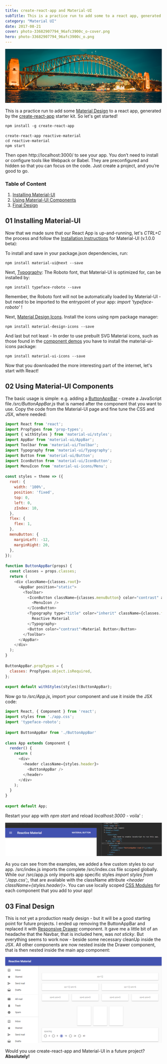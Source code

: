 ```yaml
---
title: create-react-app and Material-UI
subTitle: This is a practice run to add some to a react app, generated by the starter kit. So let's get started!
category: "Material UI"
date: 2017-08-21
cover: photo-33682907794_96afc3900c_o-cover.png
hero: photo-33682907794_96afc3900c_o.png
---
```



![Harbin, China](./photo-33682907794_96afc3900c_o.png)


This is a practice run to add some [Material Design](https://material.io) to a react app, generated by the [create-react-app](https://github.com/facebookincubator/create-react-app) starter kit. So let's get started!


```
npm install -g create-react-app

create-react-app reactive-material
cd reactive-material
npm start
```


Then open http://localhost:3000/ to see your app. You don’t need to install or configure tools like Webpack or Babel.
They are preconfigured and hidden so that you can focus on the code. Just create a project, and you’re good to go.




### Table of Content

01. [Installing Material-UI](#01-installing-material-ui)
02. [Using Material-UI Components](#02-using-material-ui-components)
03. [Final Design](#03-final-design)


## 01 Installing Material-UI

Now that we made sure that our React App is up-and-running, let's *CTRL+C* the process and follow the [Installation Instructions](https://material-ui-1dab0.firebaseapp.com/getting-started/installation/) for Material-UI (v.1.0.0 beta):


To install and save in your package.json dependencies, run:


```
npm install material-ui@next --save
```


Next, [Typography](https://material-ui-1dab0.firebaseapp.com/style/typography/#general): The Roboto font, that Material-UI is optimized for, can be installed by:


```
npm install typeface-roboto --save
```


Remember, the Roboto font will not be automatically loaded by Material-UI - but need to be imported to the entrypoint of your app: *import 'typeface-roboto'* !


Next, [Material Design Icons](http://google.github.io/material-design-icons/#icon-font-for-the-web). Install the icons using npm package manager:


```
npm install material-design-icons --save
```


And last but not least - In order to use prebuilt SVG Material icons, such as those found in the [component demos](https://material-ui-1dab0.firebaseapp.com/component-demos) you have to install the material-ui-icons package:


```
npm install material-ui-icons --save
```

Now that you downloaded the more interesting part of the internet, let's start with React!



## 02 Using Material-UI Components

The basic usage is simple: e.g. adding a [ButtonAppBar](https://material-ui-1dab0.firebaseapp.com/demos/app-bar/#app-bar-with-buttons) - create a JavaScript file */src/ButtonAppBar.js* that is named after the component that you want to use. Copy the code from the Material-UI page and fine tune the CSS and JSX, where needed:


```js
import React from 'react';
import PropTypes from 'prop-types';
import { withStyles } from 'material-ui/styles';
import AppBar from 'material-ui/AppBar';
import Toolbar from 'material-ui/Toolbar';
import Typography from 'material-ui/Typography';
import Button from 'material-ui/Button';
import IconButton from 'material-ui/IconButton';
import MenuIcon from 'material-ui-icons/Menu';

const styles = theme => ({
  root: {
    width: '100%',
    position: 'fixed',
    top: 0,
    left: 0,
    zIndex: 10,
  },
  flex: {
    flex: 1,
  },
  menuButton: {
    marginLeft: -12,
    marginRight: 20,
  },
});

function ButtonAppBar(props) {
  const classes = props.classes;
  return (
    <div className={classes.root}>
      <AppBar position="static">
        <Toolbar>
          <IconButton className={classes.menuButton} color="contrast" aria-label="Menu">
            <MenuIcon />
          </IconButton>
          <Typography type="title" color="inherit" className={classes.flex}>
            Reactive Material
          </Typography>
          <Button color="contrast">Material Button</Button>
        </Toolbar>
      </AppBar>
    </div>
  );
}

ButtonAppBar.propTypes = {
  classes: PropTypes.object.isRequired,
};

export default withStyles(styles)(ButtonAppBar);
```


Now go to */src/App.js*, import your component and use it inside the JSX code:


```js
import React, { Component } from 'react';
import styles from './app.css';
import 'typeface-roboto';

import ButtonAppBar from './ButtonAppBar'

class App extends Component {
  render() {
    return (
      <div>
        <header className={styles.header}>
          <ButtonAppBar />
        </header>
      </div>
    );
  }
}

export default App;
```


Restart your app with *npm start* and reload *localhost:3000* - voila' :


![](./01_mui.png)




As you can see from the examples, we added a few custom styles to our app. /src/index.js imports the complete /src/index.css file scoped globally. While our /src/app.js only imports app specific styles *import styles from './app.css';*, that are available with the className attribute *\<header className={styles.header}\>*. You can use locally scoped [CSS Modules](https://github.com/css-modules/css-modules) for each component that you add to your app!



## 03 Final Design

This is not yet a production ready design - but it will be a good starting point for future projects. I ended up removing the ButtonAppBar and replaced it with [Responsive Drawer](https://material-ui-1dab0.firebaseapp.com/demos/drawers/#responsive-drawer) component. It gave me a little bit of an headache that the Navbar, that is included here, was *not sticky*. But everything seems to work now - beside some necessary cleanUp inside the JSX. All other components are now nested inside the Drawer component, that is then nested inside the main app component:


![](./02_mui.png)




Would you use create-react-app and Material-UI in a future project? **Absolutely!**